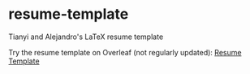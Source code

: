 # resume-template
Tianyi and Alejandro's LaTeX resume template

Try the resume template on Overleaf (not regularly updated): [Resume Template](https://www.overleaf.com/read/fnfjqdckpxvn)
